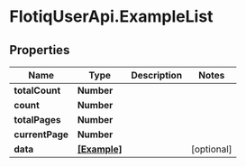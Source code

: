 # FlotiqUserApi.ExampleList

## Properties

Name | Type | Description | Notes
------------ | ------------- | ------------- | -------------
**totalCount** | **Number** |  | 
**count** | **Number** |  | 
**totalPages** | **Number** |  | 
**currentPage** | **Number** |  | 
**data** | [**[Example]**](Example.md) |  | [optional] 


